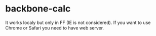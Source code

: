 backbone-calc
=============

It works localy but only in FF (IE is not considered).
If you want to use Chrome or Safari you need to have web server.
